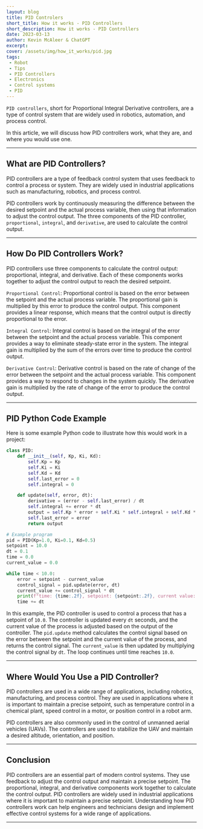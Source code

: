 ```yaml
---
layout: blog
title: PID Controlers
short_title: How it works - PID Controllers
short_description: How it works - PID Controllers
date: 2023-03-13
author: Kevin McAleer & ChatGPT
excerpt: 
cover: /assets/img/how_it_works/pid.jpg
tags:
 - Robot
 - Tips
 - PID Controllers
 - Electronics
 - Control systems
 - PID
---
```


`PID controllers`, short for Proportional Integral Derivative controllers, are a type of control system that are widely used in robotics, automation, and process control.

In this article, we will discuss how PID controllers work, what they are, and where you would use one.

---

## What are PID Controllers?

PID controllers are a type of feedback control system that uses feedback to control a process or system. They are widely used in industrial applications such as manufacturing, robotics, and process control.

PID controllers work by continuously measuring the difference between the desired setpoint and the actual process variable, then using that information to adjust the control output. The three components of the PID controller, `proportional`, `integral`, and `derivative`, are used to calculate the control output.

---

## How Do PID Controllers Work?

PID controllers use three components to calculate the control output: proportional, integral, and derivative. Each of these components works together to adjust the control output to reach the desired setpoint.

`Proportional Control`: Proportional control is based on the error between the setpoint and the actual process variable. The proportional gain is multiplied by this error to produce the control output. This component provides a linear response, which means that the control output is directly proportional to the error.

`Integral Control`: Integral control is based on the integral of the error between the setpoint and the actual process variable. This component provides a way to eliminate steady-state error in the system. The integral gain is multiplied by the sum of the errors over time to produce the control output.

`Derivative Control`: Derivative control is based on the rate of change of the error between the setpoint and the actual process variable. This component provides a way to respond to changes in the system quickly. The derivative gain is multiplied by the rate of change of the error to produce the control output.

---

## PID Python Code Example

Here is some example Python code to illustrate how this would work in a project:

```python
class PID:
    def __init__(self, Kp, Ki, Kd):
        self.Kp = Kp
        self.Ki = Ki
        self.Kd = Kd
        self.last_error = 0
        self.integral = 0

    def update(self, error, dt):
        derivative = (error - self.last_error) / dt
        self.integral += error * dt
        output = self.Kp * error + self.Ki * self.integral + self.Kd * derivative
        self.last_error = error
        return output

# Example program
pid = PID(Kp=1.0, Ki=0.1, Kd=0.5)
setpoint = 10.0
dt = 0.1
time = 0.0
current_value = 0.0

while time < 10.0:
    error = setpoint - current_value
    control_signal = pid.update(error, dt)
    current_value += control_signal * dt
    print(f"time: {time:.2f}, setpoint: {setpoint:.2f}, current value: {current_value:.2f}, error: {error:.2f}, control signal: {control_signal:.2f}")
    time += dt
```

In this example, the PID controller is used to control a process that has a setpoint of `10.0`. The controller is updated every `dt` seconds, and the current value of the process is adjusted based on the output of the controller. The `pid.update` method calculates the control signal based on the error between the setpoint and the current value of the process, and returns the control signal. The `current_value` is then updated by multiplying the control signal by `dt`. The loop continues until time reaches `10.0`.

---

## Where Would You Use a PID Controller?

PID controllers are used in a wide range of applications, including robotics, manufacturing, and process control. They are used in applications where it is important to maintain a precise setpoint, such as temperature control in a chemical plant, speed control in a motor, or position control in a robot arm.

PID controllers are also commonly used in the control of unmanned aerial vehicles (UAVs). The controllers are used to stabilize the UAV and maintain a desired altitude, orientation, and position.

---

## Conclusion

PID controllers are an essential part of modern control systems. They use feedback to adjust the control output and maintain a precise setpoint. The proportional, integral, and derivative components work together to calculate the control output. PID controllers are widely used in industrial applications where it is important to maintain a precise setpoint. Understanding how PID controllers work can help engineers and technicians design and implement effective control systems for a wide range of applications.

---
